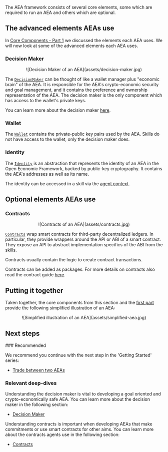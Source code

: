 The AEA framework consists of several core elements, some which are required to run an AEA and others which are optional.

## The advanced elements AEAs use

In <a href="../core-components-1">Core Components - Part 1</a> we discussed the elements each AEA uses. We will now look at some of the advanced elements each AEA uses.

### Decision Maker

<center>![Decision Maker of an AEA](assets/decision-maker.jpg)</center>

The <a href="../api/decision_maker/base#decisionmaker-objects">`DecisionMaker`</a> can be thought of like a wallet manager plus "economic brain" of the AEA. It is responsible for the AEA's crypto-economic security and goal management, and it contains the preference and ownership representation of the AEA. The decision maker is the only component which has access to the wallet's private keys.

You can learn more about the decision maker <a href="../decision-maker">here</a>.

### Wallet

The <a href="../api/crypto/wallet#wallet-objects">`Wallet`</a> contains the private-public key pairs used by the AEA. Skills do not have access to the wallet, only the decision maker does.

### Identity

The <a href="../api/identity/base#identity-objects">`Identity`</a> is an abstraction that represents the identity of an AEA in the Open Economic Framework, backed by public-key cryptography. It contains the AEA's addresses as well as its name.

The identity can be accessed in a skill via the <a href="../api/context/base#agentcontext-objects">agent context</a>.

## Optional elements AEAs use

### Contracts

<center>![Contracts of an AEA](assets/contracts.jpg)</center>

<a href="../api/contracts/base#contract-objects">`Contracts`</a> wrap smart contracts for third-party decentralized ledgers. In particular, they provide wrappers around the API or ABI of a smart contract. They expose an API to abstract implementation specifics of the ABI from the skills.

Contracts usually contain the logic to create contract transactions.

Contracts can be added as packages. For more details on contracts also read the contract guide <a href="../contract">here</a>.

## Putting it together

Taken together, the core components from this section and the <a href="../core-components-1">first part</a> provide the following simplified illustration of an AEA:

<center>![Simplified illustration of an AEA](assets/simplified-aea.jpg)</center>

## Next steps

### Recommended

We recommend you continue with the next step in the 'Getting Started' series:

- <a href="../thermometer-skills-step-by-step/">Trade between two AEAs</a>

### Relevant deep-dives

Understanding the decision maker is vital to developing a goal oriented and crypto-economically safe AEA. You can learn more about the decision maker in the following section:

- <a href="../decision-maker">Decision Maker</a>


Understanding contracts is important when developing AEAs that make commitments or use smart contracts for other aims. You can learn more about the contracts agents use in the following section:

- <a href="../contract">Contracts</a>


<br />

